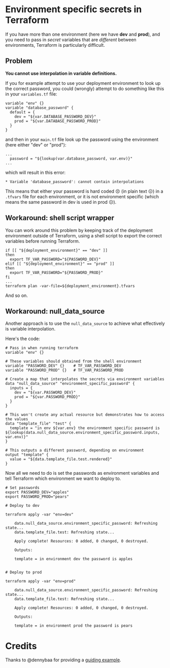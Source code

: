 # Environment specific secrets in Terraform

If you have more than one environment (here we have **dev** and **prod**), and you need to pass in *secret* variables that are *different* between environments, Terraform is particularly difficult.

## Problem

**You cannot use interpolation in variable definitions.**

If you for example attempt to use your deployment environment to look up the correct password, you could (wrongly) attempt to do something like this in your `variables.tf` file:

    variable "env" {}
    variable "database_password" {
      default = {
        dev = "${var.DATABASE_PASSWORD_DEV}"
        prod = "${var.DATABASE_PASSWORD_PROD}"
      }
    }

and then in your `main.tf` file look up the password using the environment (here either "dev" or "prod"):

    ...
      password = "${lookup(var.database_password, var.env)}"
    ...

which will result in this error:

    * Variable 'database_password': cannot contain interpolations

This means that either your password is hard coded 😣 (in plain text 😖) in a `.tfvars` file for each environment, or it is not environment specific (which means the same password in dev is used in prod ☹️).

## Workaround: shell script wrapper

You can work around this problem by keeping track of the deployment environment outside of Terraform, using a shell script to export the correct variables before running Terraform.

    if [[ "${deployment_environment}" == "dev" ]]
    then
      export TF_VAR_PASSWORD="${PASSWORD_DEV}"
    elif [[ "${deployment_environment}" == "prod" ]]
    then
      export TF_VAR_PASSWORD="${PASSWORD_PROD}"
    fi
    ...
    terraform plan -var-file=${deployment_environment}.tfvars

And so on.

## Workaround: null_data_source

Another approach is to use the `null_data_source` to achieve what effectively is variable interpolation.

Here's the code:

    # Pass in when running terraform
    variable "env" {}

    # These variables should obtained from the shell environment
    variable "PASSWORD_DEV" {}    # TF_VAR_PASSWORD_DEV
    variable "PASSWORD_PROD" {}   # TF_VAR_PASSWORD_PROD

    # Create a map that interpolates the secrets via environment variables
    data "null_data_source" "environment_specific_password" {
      inputs = {
        dev = "${var.PASSWORD_DEV}"
        prod = "${var.PASSWORD_PROD}"
      }
    }

    # This won't create any actual resource but demonstrates how to access the values
    data "template_file" "test" {
      template = "in env ${var.env} the environment specific password is ${lookup(data.null_data_source.environment_specific_password.inputs, var.env)}"
    }

    # This outputs a different password, depending on environment
    output "template" {
      value = "${data.template_file.test.rendered}"
    }

Now all we need to do is set the passwords as environment variables and tell Terraform which environment we want to deploy to.

    # Set passwords
    export PASSWORD_DEV="apples"
    export PASSWORD_PROD="pears"

    # Deploy to dev

    terraform apply -var "env=dev"

        data.null_data_source.environment_specific_password: Refreshing state...
        data.template_file.test: Refreshing state...

        Apply complete! Resources: 0 added, 0 changed, 0 destroyed.

        Outputs:

        template = in environment dev the password is apples


    # Deploy to prod

    terraform apply -var "env=prod"

        data.null_data_source.environment_specific_password: Refreshing state...
        data.template_file.test: Refreshing state...

        Apply complete! Resources: 0 added, 0 changed, 0 destroyed.

        Outputs:

        template = in environment prod the password is pears

# Credits

Thanks to @dennybaa for providing a [guiding example](https://github.com/hashicorp/terraform/issues/4084#issuecomment-236429459).

